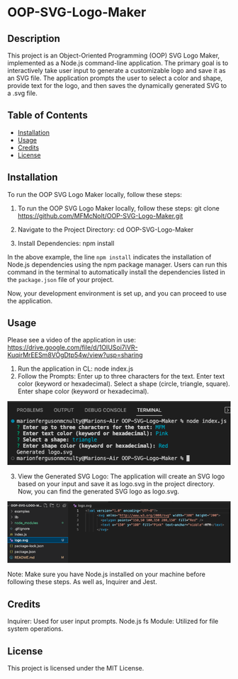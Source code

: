 # OOP-SVG-Logo-Maker

## Description
This project is an Object-Oriented Programming (OOP) SVG Logo Maker, implemented as a Node.js command-line application. The primary goal is to interactively take user input to generate a customizable logo and save it as an SVG file. The application prompts the user to select a color and shape, provide text for the logo, and then saves the dynamically generated SVG to a .svg file.

## Table of Contents
- [Installation](#installation)
- [Usage](#usage)
- [Credits](#credits)
- [License](#license)

## Installation
To run the OOP SVG Logo Maker locally, follow these steps:

1. To run the OOP SVG Logo Maker locally, follow these steps: git clone https://github.com/MFMcNolt/OOP-SVG-Logo-Maker.git

2. Navigate to the Project Directory: cd OOP-SVG-Logo-Maker

3. Install Dependencies: npm install

In the above example, the line `npm install` indicates the installation of Node.js dependencies using the npm package manager. Users can run this command in the terminal to automatically install the dependencies listed in the `package.json` file of your project.


Now, your development environment is set up, and you can proceed to use the application.

## Usage

Please see a video of the application in use: https://drive.google.com/file/d/1OIUSoi7iVR-KuqirMrEESm8VOgDtp54w/view?usp=sharing

1. Run the application in CL: node index.js
2. Follow the Prompts:
    Enter up to three characters for the text.
    Enter text color (keyword or hexadecimal).
    Select a shape (circle, triangle, square).
    Enter shape color (keyword or hexadecimal).

![Model][def]

3. View the Generated SVG Logo:  The application will create an SVG logo based on your input and save it as logo.svg in the project directory.
Now, you can find the generated SVG logo as logo.svg.

![Model][def2]

Note: Make sure you have Node.js installed on your machine before following these steps. As well as, Inquirer and Jest.

## Credits
Inquirer: Used for user input prompts.
Node.js fs Module: Utilized for file system operations.

## License
This project is licensed under the MIT License.




[def]: ./examples/Screenshot.png
[def2]: ./examples/Screenshot2.png
